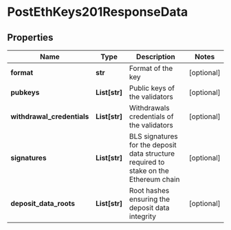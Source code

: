 # PostEthKeys201ResponseData


## Properties
Name | Type | Description | Notes
------------ | ------------- | ------------- | -------------
**format** | **str** | Format of the key | [optional] 
**pubkeys** | **List[str]** | Public keys of the validators | [optional] 
**withdrawal_credentials** | **List[str]** | Withdrawals credentials of the validators | [optional] 
**signatures** | **List[str]** | BLS signatures for the deposit data structure required to stake on the Ethereum chain | [optional] 
**deposit_data_roots** | **List[str]** | Root hashes ensuring the deposit data integrity | [optional] 


